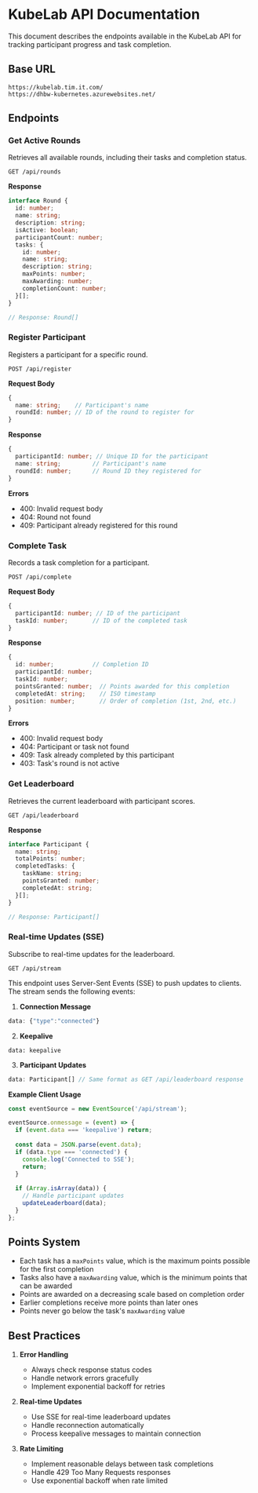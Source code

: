 # KubeLab API Documentation

This document describes the endpoints available in the KubeLab API for tracking participant progress and task completion.

## Base URL

```
https://kubelab.tim.it.com/
https://dhbw-kubernetes.azurewebsites.net/
```

## Endpoints

### Get Active Rounds

Retrieves all available rounds, including their tasks and completion status.

```
GET /api/rounds
```

**Response**
```typescript
interface Round {
  id: number;
  name: string;
  description: string;
  isActive: boolean;
  participantCount: number;
  tasks: {
    id: number;
    name: string;
    description: string;
    maxPoints: number;
    maxAwarding: number;
    completionCount: number;
  }[];
}

// Response: Round[]
```

### Register Participant

Registers a participant for a specific round.

```
POST /api/register
```

**Request Body**
```typescript
{
  name: string;    // Participant's name
  roundId: number; // ID of the round to register for
}
```

**Response**
```typescript
{
  participantId: number; // Unique ID for the participant
  name: string;         // Participant's name
  roundId: number;      // Round ID they registered for
}
```

**Errors**
- 400: Invalid request body
- 404: Round not found
- 409: Participant already registered for this round

### Complete Task

Records a task completion for a participant.

```
POST /api/complete
```

**Request Body**
```typescript
{
  participantId: number; // ID of the participant
  taskId: number;       // ID of the completed task
}
```

**Response**
```typescript
{
  id: number;           // Completion ID
  participantId: number;
  taskId: number;
  pointsGranted: number;  // Points awarded for this completion
  completedAt: string;    // ISO timestamp
  position: number;       // Order of completion (1st, 2nd, etc.)
}
```

**Errors**
- 400: Invalid request body
- 404: Participant or task not found
- 409: Task already completed by this participant
- 403: Task's round is not active

### Get Leaderboard

Retrieves the current leaderboard with participant scores.

```
GET /api/leaderboard
```

**Response**
```typescript
interface Participant {
  name: string;
  totalPoints: number;
  completedTasks: {
    taskName: string;
    pointsGranted: number;
    completedAt: string;
  }[];
}

// Response: Participant[]
```

### Real-time Updates (SSE)

Subscribe to real-time updates for the leaderboard.

```
GET /api/stream
```

This endpoint uses Server-Sent Events (SSE) to push updates to clients. The stream sends the following events:

1. **Connection Message**
```typescript
data: {"type":"connected"}
```

2. **Keepalive**
```
data: keepalive
```

3. **Participant Updates**
```typescript
data: Participant[] // Same format as GET /api/leaderboard response
```

**Example Client Usage**
```javascript
const eventSource = new EventSource('/api/stream');

eventSource.onmessage = (event) => {
  if (event.data === 'keepalive') return;
  
  const data = JSON.parse(event.data);
  if (data.type === 'connected') {
    console.log('Connected to SSE');
    return;
  }
  
  if (Array.isArray(data)) {
    // Handle participant updates
    updateLeaderboard(data);
  }
};
```

## Points System

- Each task has a `maxPoints` value, which is the maximum points possible for the first completion
- Tasks also have a `maxAwarding` value, which is the minimum points that can be awarded
- Points are awarded on a decreasing scale based on completion order
- Earlier completions receive more points than later ones
- Points never go below the task's `maxAwarding` value

## Best Practices

1. **Error Handling**
   - Always check response status codes
   - Handle network errors gracefully
   - Implement exponential backoff for retries

2. **Real-time Updates**
   - Use SSE for real-time leaderboard updates
   - Handle reconnection automatically
   - Process keepalive messages to maintain connection

3. **Rate Limiting**
   - Implement reasonable delays between task completions
   - Handle 429 Too Many Requests responses
   - Use exponential backoff when rate limited 